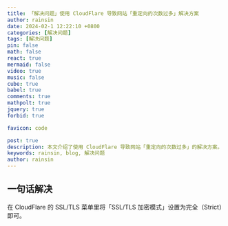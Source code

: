 ```yaml
---
title: 「解决问题」使用 CloudFlare 导致网站「重定向的次数过多」解决方案
author: rainsin
date: 2024-02-1 12:22:10 +0800
categories: [解决问题]
tags: [解决问题]
pin: false
math: false
react: true
mermaid: false
video: true
music: false
cube: true
babel: true
comments: true
mathpolt: true
jquery: true
forbid: true

favicon: code

post: true
description: 本文介绍了使用 CloudFlare 导致网站「重定向的次数过多」的解决方案。
keywords: rainsin, blog, 解决问题
author: rainsin
---
```


## 一句话解决

在 CloudFlare 的 SSL/TLS 菜单里将「SSL/TLS 加密模式」设置为完全（Strict）即可。

<!-- <link rel="stylesheet" href="test.css">

测试视频引入
<div id="mse"></div>

测试React是否引入
<div id="like_button_container"></div>

测试数学函数绘制
<div class="polt_box_ui">
  <div id="root"></div>
</div>

<script src="test.js"></script>
<script>
var player = new window.Player({
  id: 'mse',
  url: 'https://rainsinpan.hk.cpolar.io/s/r3e91t',
})
</script>

<twisty-player alg="R U R' U R U2' R'"></twisty-player>

<twisty-player
  puzzle="4x4x4"
  alg="r U2 x r U2 r U2 r' U2 l U2 r' U2 r U2 r' U2 r'"
  hint-facelets="none"
  back-view="top-right"
  background="none"
></twisty-player> 

<div id="app"></div>

<script type="text/babel">  
    const getMessage = () => "Hello World";
    document.getElementById('app').innerHTML = getMessage();
</script> -->